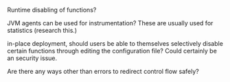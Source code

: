 Runtime disabling of functions?

JVM agents can be used for instrumentation? These are usually used for statistics (research this.)

in-place deployment, should users be able to themselves selectively disable certain functions through editing the configuration file? Could certainly be an security issue.

Are there any ways other than errors to redirect control flow safely?


